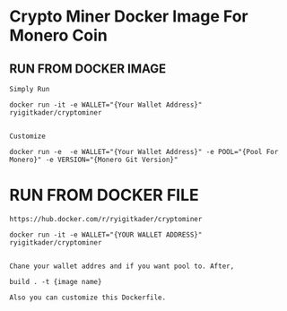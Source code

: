 # Crypto Miner Docker Image For Monero Coin


## RUN FROM DOCKER IMAGE
    
    Simply Run

    docker run -it -e WALLET="{Your Wallet Address}" ryigitkader/cryptominer

    
    Customize
    
    docker run -e  -e WALLET="{Your Wallet Address}" -e POOL="{Pool For Monero}" -e VERSION="{Monero Git Version}"

# RUN FROM DOCKER FILE

    https://hub.docker.com/r/ryigitkader/cryptominer
    
    docker run -it -e WALLET="{YOUR WALLET ADDRESS}" ryigitkader/cryptominer
    
    
    Chane your wallet addres and if you want pool to. After,
    
    build . -t {image name}
    
    Also you can customize this Dockerfile.





